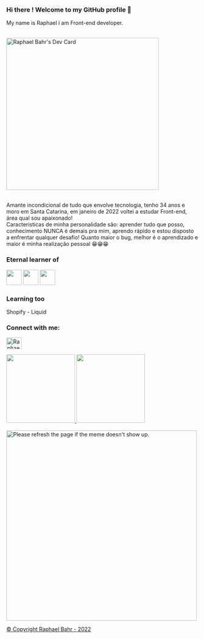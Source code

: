 ### Hi there ! Welcome to my GitHub profile 👋
My name is Raphael i am Front-end developer.

<div style="display: inline_block"> <br>
<a href="https://app.daily.dev/Lionbahr"><img src="https://api.daily.dev/devcards/24a31387c60e4136bfc0994a64523ee7.png?r=m2d" width="400" alt="Raphael Bahr's   Dev Card"/></a>
          
</br>
</br>

Amante incondicional de tudo que envolve tecnologia, tenho 34 anos e moro em Santa Catarina, em janeiro de 2022 voltei a estudar Front-end, área qual sou apaixonado!
</br>
Caracteristicas de minha personalidade são: aprender tudo que posso, conhecimento NUNCA é demais pra mim, aprendo rápido e estou disposto a enfrentar qualquer desafio!
Quanto maior o bug, melhor é o aprendizado e maior é minha realização pessoal 😁😁😁         


### Eternal learner of 
<img src="https://cdn.jsdelivr.net/gh/devicons/devicon/icons/css3/css3-original.svg" width="40" height="40"/> <img src="https://cdn.jsdelivr.net/gh/devicons/devicon/icons/html5/html5-original.svg" width="40" height="40"/> <img src="https://cdn.jsdelivr.net/gh/devicons/devicon/icons/javascript/javascript-original.svg" width="40" height="40"/>
          
### Learning too
Shopify - Liquid             

<h3 align="left">Connect with me:</h3>
<p align="left">
<a href="https://www.linkedin.com/in/raphael-bahr-92a73468/" target="blank"><img align="center" src="https://cdn.jsdelivr.net/gh/devicons/devicon/icons/linkedin/linkedin-original.svg" alt="Raphael Linkedin" height="30" width="40" /></a>
</p>

<div>
<a href="https://github.com/raphabahr">
<img height="180em" src="https://github-readme-stats.vercel.app/api/top-langs/?username=raphabahr&layout=compact&langs_count=7&theme=dracula"/>
<img height="180em" src="https://github-readme-stats.vercel.app/api?username=raphabahr&show_icons=true&theme=dracula&include_all_commits=true&count_private=true"/>
</div>

<br>  
          
<img src='https://random-memer.herokuapp.com/' title="Meme" width="500" alt="Please refresh the page if the meme doesn't show up.">
          
<br>
<!--
 <div>
   <a href="https://github.com/raphabahr" target="_blank">
      <img class="" src='https://img.shields.io/badge/Steam-000000?style=for-the-badge&logo=steam&logoColor=white' title="steam" width="100" />
   </a>
</div>         
-->         
  
 <p class="copyright">&copy; Copyright Raphael Bahr - 2022</p>
